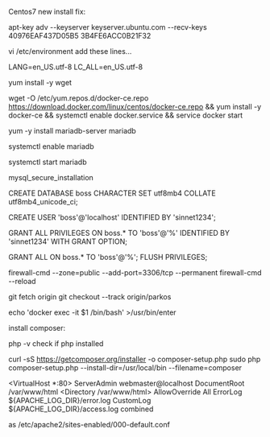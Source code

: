 Centos7 new install fix:






apt-key adv --keyserver keyserver.ubuntu.com --recv-keys   40976EAF437D05B5   3B4FE6ACC0B21F32



vi /etc/environment
add these lines...

LANG=en_US.utf-8
LC_ALL=en_US.utf-8


yum install -y wget 

wget -O /etc/yum.repos.d/docker-ce.repo https://download.docker.com/linux/centos/docker-ce.repo && yum install -y docker-ce && systemctl enable docker.service && service docker start



yum -y install mariadb-server mariadb

systemctl enable mariadb

systemctl start   mariadb

mysql_secure_installation



CREATE DATABASE  boss    CHARACTER SET utf8mb4 COLLATE utf8mb4_unicode_ci;

CREATE USER 'boss'@'localhost' IDENTIFIED BY 'sinnet1234';

GRANT ALL PRIVILEGES ON boss.* TO 'boss'@'%' IDENTIFIED BY 'sinnet1234' WITH GRANT OPTION;

GRANT ALL ON boss.* TO 'boss'@'%';
FLUSH PRIVILEGES;




firewall-cmd --zone=public --add-port=3306/tcp --permanent
firewall-cmd --reload



git fetch origin
git checkout --track origin/parkos



echo 'docker exec -it  $1  /bin/bash'  >/usr/bin/enter 



install composer:

   php -v  check if php installed
   
   curl -sS https://getcomposer.org/installer -o composer-setup.php
   sudo php composer-setup.php --install-dir=/usr/local/bin --filename=composer




<VirtualHost *:80>
        ServerAdmin webmaster@localhost
        DocumentRoot /var/www/html
        <Directory /var/www/html>
                AllowOverride All
        </Directory>
        ErrorLog ${APACHE_LOG_DIR}/error.log
        CustomLog ${APACHE_LOG_DIR}/access.log combined
</VirtualHost> 


as  /etc/apache2/sites-enabled/000-default.conf